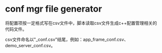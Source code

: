 # conf mgr file generator

将配置项按一定格式写在csv文件中，脚本读取csv文件生成c++配置管理相关的代码文件。

csv文件命名以"_conf.csv"结尾，例如：app_frame_conf.csv、demo_server_conf.csv。
